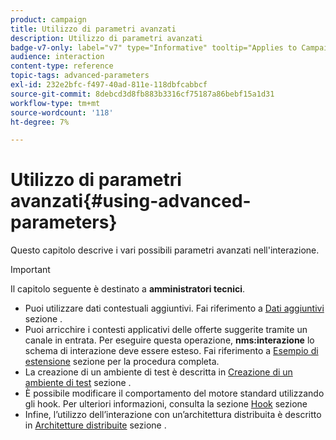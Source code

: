 ```yaml
---
product: campaign
title: Utilizzo di parametri avanzati
description: Utilizzo di parametri avanzati
badge-v7-only: label="v7" type="Informative" tooltip="Applies to Campaign Classic v7 only"
audience: interaction
content-type: reference
topic-tags: advanced-parameters
exl-id: 232e2bfc-f497-40ad-811e-118dbfcabbcf
source-git-commit: 8debcd3d8fb883b3316cf75187a86bebf15a1d31
workflow-type: tm+mt
source-wordcount: '118'
ht-degree: 7%

---
```


# Utilizzo di parametri avanzati{#using-advanced-parameters}



Questo capitolo descrive i vari possibili parametri avanzati nell&#39;interazione.

>[!IMPORTANT]
>
>Il capitolo seguente è destinato a **amministratori tecnici**.

* Puoi utilizzare dati contestuali aggiuntivi. Fai riferimento a [Dati aggiuntivi](../../interaction/using/additional-data.md) sezione .
* Puoi arricchire i contesti applicativi delle offerte suggerite tramite un canale in entrata. Per eseguire questa operazione, **nms:interazione** lo schema di interazione deve essere esteso. Fai riferimento a [Esempio di estensione](../../interaction/using/extension-example.md) sezione per la procedura completa.
* La creazione di un ambiente di test è descritta in [Creazione di un ambiente di test](../../interaction/using/creating-a-test-environment.md) sezione .
* È possibile modificare il comportamento del motore standard utilizzando gli hook. Per ulteriori informazioni, consulta la sezione [Hook](../../interaction/using/hooks.md) sezione
* Infine, l’utilizzo dell’interazione con un’architettura distribuita è descritto in [Architetture distribuite](../../interaction/using/distributed-architectures.md) sezione .
